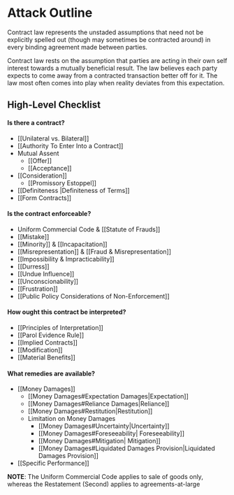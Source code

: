 # Attack Outline
   Contract law represents the unstaded assumptions that need not be explicitly spelled out (though may sometimes be contracted around) in every binding agreement made between parties.
   
   Contract law rests on the assumption that parties are acting in their own self interest towards a mutually beneficial result. The law believes each party expects to come away from a contracted transaction better off for it. The law most often comes into play when reality deviates from this expectation.
   
## High-Level Checklist
#### Is there a contract?
* [[Unilateral vs. Bilateral]]
* [[Authority To Enter Into a Contract]]
* Mutual Assent
	* [[Offer]]
	* [[Acceptance]]
* [[Consideration]]
	* [[Promissory Estoppel]]
* [[Definiteness |Definiteness of Terms]]
* [[Form Contracts]]

#### Is the contract enforceable?
* Uniform Commercial Code & [[Statute of Frauds]]
* [[Mistake]]
* [[Minority]] & [[Incapacitation]]
* [[Misrepresentation]] & [[Fraud & Misrepresentation]]
* [[Impossibility & Impracticability]]
* [[Durress]]
* [[Undue Influence]]
* [[Unconscionability]]
* [[Frustration]]
* [[Public Policy Considerations of Non-Enforcement]]
#### How ought this contract be interpreted?
* [[Principles of Interpretation]]
* [[Parol Evidence Rule]]
* [[Implied Contracts]]
* [[Modification]]
* [[Material Benefits]]
#### What remedies are available?
* [[Money Damages]]
	* [[Money Damages#Expectation Damages|Expectation]]
	* [[Money Damages#Reliance Damages|Reliance]]
	* [[Money Damages#Restitution|Restitution]]
	* Limitation on Money Damages
		* [[Money Damages#Uncertainty|Uncertainty]]
		* [[Money Damages#Foreseeability| Foreseeability]]
		* [[Money Damages#Mitigation| Mitigation]]
		* [[Money Damages#Liquidated Damages Provision|Liquidated Damages Provision]]
* [[Specific Performance]]

**NOTE**: The Uniform Commercial Code applies to sale of goods only, whereas the Restatement (Second) applies to agreements-at-large